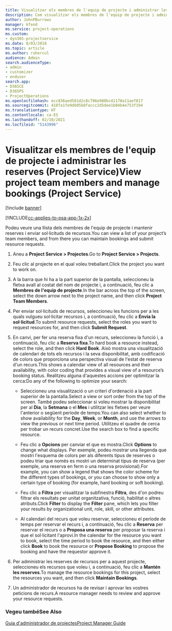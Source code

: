 ```yaml
---
title: Visualitzar els membres de l'equip de projecte i administrar les reserves
description: Com visualitzar els membres de l'equip de projecte i administrar les reserves al Project Service
author: JohnPBurrows
manager: kfend
ms.service: project-operations
ms.custom:
- dyn365-projectservice
ms.date: 8/03/2018
ms.topic: article
ms.author: ruhercul
audience: Admin
search.audienceType:
- admin
- customizer
- enduser
search.app:
- D365CE
- D365PS
- ProjectOperations
ms.openlocfilehash: ecc836aed581d2c8c796e980bc41170a11aef817
ms.sourcegitcommit: 418fa1fe9d605b8faccc2d5dee1b04b4e753f194
ms.translationtype: HT
ms.contentlocale: ca-ES
ms.lasthandoff: 02/10/2021
ms.locfileid: "5143996"
---
```

# <a name="view-project-team-members-and-manage-bookings-project-service"></a><span data-ttu-id="fea1a-103">Visualitzar els membres de l'equip de projecte i administrar les reserves (Project Service)</span><span class="sxs-lookup"><span data-stu-id="fea1a-103">View project team members and manage bookings (Project Service)</span></span>

[!include [banner](../includes/psa-now-project-operations.md)]

[!INCLUDE[cc-applies-to-psa-app-1x-2x](../includes/cc-applies-to-psa-app-1x-2x.md)]

<span data-ttu-id="fea1a-104">Podeu veure una llista dels membres de l'equip de projecte i mantenir reserves i enviar sol·licituds de recursos.</span><span class="sxs-lookup"><span data-stu-id="fea1a-104">You can view a list of your project’s team members, and from there you can maintain bookings and submit resource requests.</span></span>  
  
1.  <span data-ttu-id="fea1a-105">Aneu a **Project Service > Projectes**.</span><span class="sxs-lookup"><span data-stu-id="fea1a-105">Go to **Project Service > Projects**.</span></span>  
  
2.  <span data-ttu-id="fea1a-106">Feu clic al projecte en el qual voleu treballant.</span><span class="sxs-lookup"><span data-stu-id="fea1a-106">Click the project you want to work on.</span></span>  
  
3.  <span data-ttu-id="fea1a-107">A la barra que hi ha a la part superior de la pantalla, seleccioneu la fletxa avall al costat del nom de projecte i, a continuació, feu clic a **Membres de l'equip de projecte**.</span><span class="sxs-lookup"><span data-stu-id="fea1a-107">In the bar across the top of the screen, select the down arrow next to the project name, and then click **Project Team Members**.</span></span>  
  
4.  <span data-ttu-id="fea1a-108">Per enviar sol·licituds de recursos, seleccioneu les funcions per a les quals vulgueu sol·licitar recursos i, a continuació, feu clic a **Envia la sol·licitud**.</span><span class="sxs-lookup"><span data-stu-id="fea1a-108">To submit resource requests, select the roles you want to request resources for, and then click **Submit Request**.</span></span>  
  
5.  <span data-ttu-id="fea1a-109">En canvi, per fer una reserva fixa d'un recurs, seleccioneu la funció i, a continuació, feu clic a **Reserva fixa**.</span><span class="sxs-lookup"><span data-stu-id="fea1a-109">To hard book a resource instead, select the role, and then click **Hard Book**.</span></span> <span data-ttu-id="fea1a-110">Això mostra una visualització de calendari de tots els recursos i la seva disponibilitat, amb codificació de colors que proporciona una perspectiva visual de l'estat de reserva d'un recurs.</span><span class="sxs-lookup"><span data-stu-id="fea1a-110">This shows a calendar view of all resources and their availability, with color coding that provides a visual view of a resource’s booking status.</span></span> <span data-ttu-id="fea1a-111">Realitzeu alguna d'aquestes accions per optimitzar la cerca:</span><span class="sxs-lookup"><span data-stu-id="fea1a-111">Do any of the following to optimize your search:</span></span>  
  
    -   <span data-ttu-id="fea1a-112">Seleccioneu una visualització o un criteri d'ordenació a la part superior de la pantalla.</span><span class="sxs-lookup"><span data-stu-id="fea1a-112">Select a view or sort order from the top of the screen.</span></span> <span data-ttu-id="fea1a-113">També podeu seleccionar si voleu mostrar la disponibilitat per al **Dia**, la **Setmana** o el **Mes** i utilitzar les fletxes per veure l'anterior o següent període de temps.</span><span class="sxs-lookup"><span data-stu-id="fea1a-113">You can also select whether to show availability for the **Day**, **Week**, or **Month**, and use the arrows to view the previous or next time period.</span></span> <span data-ttu-id="fea1a-114">Utilitzeu el quadre de cerca per trobar un recurs concret.</span><span class="sxs-lookup"><span data-stu-id="fea1a-114">Use the search box to find a specific resource.</span></span>  
  
    -   <span data-ttu-id="fea1a-115">Feu clic a **Opcions** per canviar el que es mostra.</span><span class="sxs-lookup"><span data-stu-id="fea1a-115">Click **Options** to change what displays.</span></span> <span data-ttu-id="fea1a-116">Per exemple, podeu mostrar una llegenda que mostri l'esquema de colors per als diferents tipus de reserves o podeu triar que només es mostri un determinat tipus de reserva (per exemple, una reserva en ferm o una reserva provisional).</span><span class="sxs-lookup"><span data-stu-id="fea1a-116">For example, you can show a legend that shows the color scheme for the different types of bookings, or you can choose to show only a certain type of booking (for example, hard booking or soft booking).</span></span>  
  
    -   <span data-ttu-id="fea1a-117">Feu clic a **Filtra** per visualitzar la subfinestra **Filtra**, des d'on podreu filtrar els resultats per unitat organitzativa, funció, habilitat o altres atributs.</span><span class="sxs-lookup"><span data-stu-id="fea1a-117">Click **Filter** to display the **Filter** pane, which lets you filter your results by organizational unit, role, skill, or other attributes.</span></span>  
  
    -   <span data-ttu-id="fea1a-118">Al calendari del recurs que voleu reservar, seleccioneu el període de temps per reservar el recurs i, a continuació, feu clic a **Reserva** per reservar el recurs o a **Proposa una reserva** per proposar la reserva i que el sol·licitant l'aprovi.</span><span class="sxs-lookup"><span data-stu-id="fea1a-118">In the calendar for the resource you want to book, select the time period to book the resource, and then either click **Book** to book the resource or **Propose Booking** to propose the booking and have the requestor approve it.</span></span>  
  
6.  <span data-ttu-id="fea1a-119">Per administrar les reserves de recursos per a aquest projecte, seleccioneu els recursos que voleu i, a continuació, feu clic a **Mantén les reserves**.</span><span class="sxs-lookup"><span data-stu-id="fea1a-119">To manage the resource bookings for this project, select the resources you want, and then click **Maintain Bookings**.</span></span>  
  
7.  <span data-ttu-id="fea1a-120">Un administrador de recursos ha de revisar i aprovar les vostres peticions de recurs.</span><span class="sxs-lookup"><span data-stu-id="fea1a-120">A resource manager needs to review and approve your resource requests.</span></span>  
  
### <a name="see-also"></a><span data-ttu-id="fea1a-121">Vegeu també</span><span class="sxs-lookup"><span data-stu-id="fea1a-121">See Also</span></span>  
 [<span data-ttu-id="fea1a-122">Guia d'administrador de projectes</span><span class="sxs-lookup"><span data-stu-id="fea1a-122">Project Manager Guide</span></span>](../psa/project-manager-guide.md)
